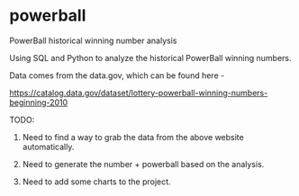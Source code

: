 # powerball

PowerBall historical winning number analysis

Using SQL and Python to analyze the historical PowerBall winning numbers. 

Data comes from the data.gov, which can be found here - 

https://catalog.data.gov/dataset/lottery-powerball-winning-numbers-beginning-2010

TODO:

1. Need to find a way to grab the data from the above website automatically.

2. Need to generate the number + powerball based on the analysis.

3. Need to add some charts to the project.

